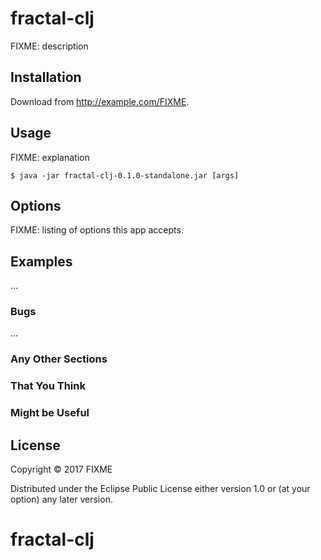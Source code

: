 # fractal-clj

FIXME: description

## Installation

Download from http://example.com/FIXME.

## Usage

FIXME: explanation

    $ java -jar fractal-clj-0.1.0-standalone.jar [args]

## Options

FIXME: listing of options this app accepts.

## Examples

...

### Bugs

...

### Any Other Sections
### That You Think
### Might be Useful

## License

Copyright © 2017 FIXME

Distributed under the Eclipse Public License either version 1.0 or (at
your option) any later version.
# fractal-clj
